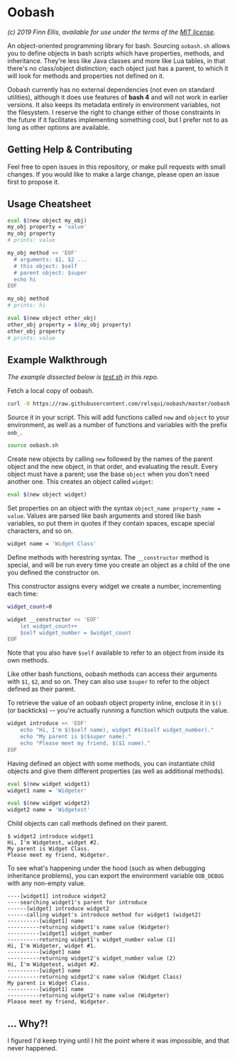 # Oobash

_(c) 2019 Finn Ellis, available for use under the terms of the [MIT license](LICENSE)._

An object-oriented programming library for bash. Sourcing `oobash.sh` allows you to define objects in bash scripts which have properties, methods, and inheritance. They're less like Java classes and more like Lua tables, in that there's no class/object distinction; each object just has a parent, to which it will look for methods and properties not defined on it.

Oobash currently has no external dependencies (not even on standard utilities), although it does use features of **bash 4** and will not work in earlier versions. It also keeps its metadata entirely in environment variables, not the filesystem. I reserve the right to change either of those constraints in the future if it facilitates implementing something cool, but I prefer not to as long as other options are available.

## Getting Help & Contributing

Feel free to open issues in this repository, or make pull requests with small changes. If you would like to make a large change, please open an issue first to propose it.

## Usage Cheatsheet

```bash
eval $(new object my_obj)
my_obj property = 'value'
my_obj property
# prints: value

my_obj method << 'EOF'
  # arguments: $1, $2 ...
  # this object: $self
  # parent object: $super
  echo hi
EOF

my_obj method
# prints: hi

eval $(new object other_obj)
other_obj property = $(my_obj property)
other_obj property
# prints: value

```

## Example Walkthrough

_The example dissected below is [test.sh](test.sh) in this repo._

Fetch a local copy of oobash.

```bash
curl -O https://raw.githubusercontent.com/relsqui/oobash/master/oobash.sh
```

Source it in your script. This will add functions called `new` and `object` to your environment, as well as a number of functions and variables with the prefix `oob_`.

```bash
source oobash.sh
```

Create new objects by calling `new` followed by the names of the parent object and the new object, in that order, and evaluating the result. Every object must have a parent; use the base `object` when you don't need another one. This creates an object called `widget`:

```bash
eval $(new object widget)
```

Set properties on an object with the syntax `object_name property_name = value`. Values are parsed like bash arguments and stored like bash variables, so put them in quotes if they contain spaces, escape special characters, and so on.

```bash
widget name = 'Widget Class'
```

Define methods with herestring syntax. The `__constructor` method is special, and will be run every time you create an object as a child of the one you defined the constructor on.

This constructor assigns every widget we create a number, incrementing each time:

```bash
widget_count=0

widget __constructor << 'EOF'
    let widget_count++
    $self widget_number = $widget_count
EOF
```

Note that you also have `$self` available to refer to an object from inside its own methods.

Like other bash functions, oobash methods can access their arguments with `$1`, `$2`, and so on. They can also use `$super` to refer to the object defined as their parent.

To retrieve the value of an oobash object property inline, enclose it in `$()` (or backticks) -- you're actually running a function which outputs the value.

```bash
widget introduce << 'EOF'
    echo "Hi, I'm $($self name), widget #$($self widget_number)."
    echo "My parent is $($super name)."
    echo "Please meet my friend, $($1 name)."
EOF
```

Having defined an object with some methods, you can instantiate child objects and give them different properties (as well as additional methods).

```bash
eval $(new widget widget1)
widget1 name = 'Widgeter'

eval $(new widget widget2)
widget2 name = 'Widgetest'
```

Child objects can call methods defined on their parent.

```
$ widget2 introduce widget1
Hi, I'm Widgetest, widget #2.
My parent is Widget Class.
Please meet my friend, Widgeter.
```

To see what's happening under the hood (such as when debugging inheritance problems), you can export the environment variable `OOB_DEBUG` with any non-empty value.

```
----[widget1] introduce widget2
----searching widget1's parent for introduce
------[widget] introduce widget2
------calling widget's introduce method for widget1 (widget2)
----------[widget1] name 
----------returning widget1's name value (Widgeter)
----------[widget1] widget_number 
----------returning widget1's widget_number value (1)
Hi, I'm Widgeter, widget #1.
----------[widget] name 
----------returning widget2's widget_number value (2)
Hi, I'm Widgetest, widget #2.
----------[widget] name
----------returning widget2's name value (Widget Class)
My parent is Widget Class.
----------[widget1] name
----------returning widget2's name value (Widgeter)
Please meet my friend, Widgeter.
```

## ... Why?!

I figured I'd keep trying until I hit the point where it was impossible, and that never happened.
